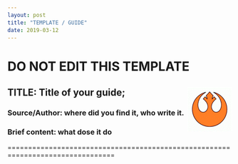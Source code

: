 ```yaml
---
layout: post
title: "TEMPLATE / GUIDE"
date: 2019-03-12
---
```


# DO NOT EDIT THIS TEMPLATE

## TITLE: Title of your guide;<img align="right" width="100" height="100" src="/images/IMG_0914.GIF">

### Source/Author: where did you find it, who write it.

### Brief content: what dose it do

================================================================================

